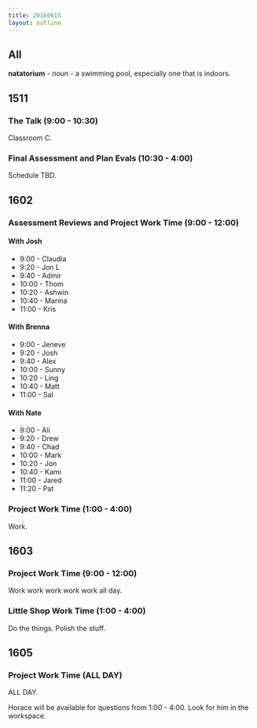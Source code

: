 ```yaml
---
title: 20160615
layout: outline
---
```


## All

**natatorium** - _noun_ - a swimming pool, especially one that is indoors.


## 1511

### The Talk (9:00 - 10:30)

Classroom C.

### Final Assessment and Plan Evals (10:30 - 4:00)

Schedule TBD.


## 1602

### Assessment Reviews and Project Work Time (9:00 - 12:00)

#### With Josh
  - 9:00 - Claudia
  - 9:20 - Jon L
  - 9:40 - Admir
  - 10:00 - Thom
  - 10:20 - Ashwin
  - 10:40 - Marina
  - 11:00 - Kris

#### With Brenna
  - 9:00 - Jeneve
  - 9:20 - Josh
  - 9:40 - Alex
  - 10:00 - Sunny
  - 10:20 - Ling
  - 10:40 - Matt
  - 11:00 - Sal

#### With Nate
  - 9:00 - Ali
  - 9:20 - Drew
  - 9:40 - Chad
  - 10:00 - Mark
  - 10:20 - Jon
  - 10:40 - Kami
  - 11:00 - Jared
  - 11:20 - Pat

### Project Work Time (1:00 - 4:00)

Work.

## 1603

### Project Work Time (9:00 - 12:00)

Work work work work work all day.

### Little Shop Work Time (1:00 - 4:00)

Do the things. Polish the stuff.

## 1605

### Project Work Time (ALL DAY)

ALL DAY.

Horace will be available for questions from 1:00 - 4:00.
Look for him in the workspace.
